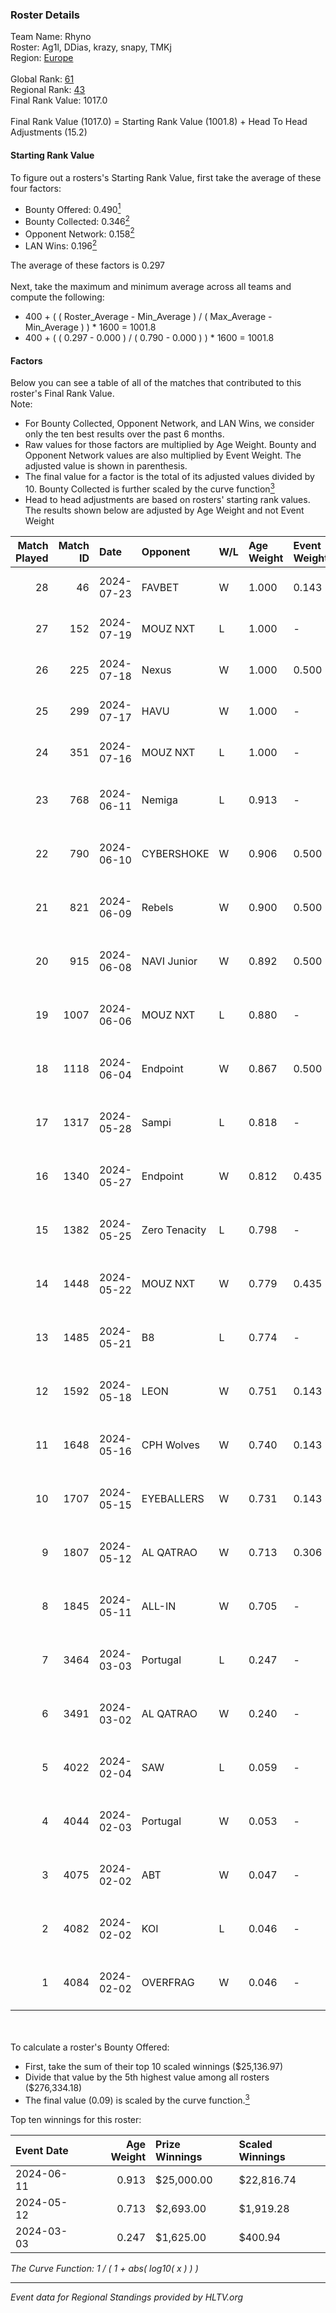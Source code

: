 ### Roster Details<br />
Team Name: Rhyno<br />
Roster: Ag1l, DDias, krazy, snapy, TMKj<br />
Region: [Europe]( ../standings_europe.md)<br />
<br />
Global Rank: [61](../standings_global.md)<br />
Regional Rank: [43]( ../standings_europe.md)<br />
Final Rank Value:  1017.0<br />
<br />
Final Rank Value (1017.0) = Starting Rank Value (1001.8) + Head To Head Adjustments (15.2)<br />

#### Starting Rank Value<br />
To figure out a rosters's Starting Rank Value, first take the average of these four factors:<br />
- Bounty Offered: 0.490[<sup>1</sup>](#table2)
- Bounty Collected: 0.346[<sup>2</sup>](#table1)
- Opponent Network: 0.158[<sup>2</sup>](#table1)
- LAN Wins: 0.196[<sup>2</sup>](#table1)

The average of these factors is 0.297<br />
<br />
Next, take the maximum and minimum average across all teams and compute the following:<br />
- 400 + ( ( Roster_Average - Min_Average ) / ( Max_Average - Min_Average ) ) * 1600 = 1001.8
- 400 + ( ( 0.297 - 0.000 ) / ( 0.790 - 0.000 ) ) * 1600 = 1001.8


#### Factors<br />
Below you can see a table of all of the matches that contributed to this roster's Final Rank Value.<br />
Note:<br />

- For Bounty Collected, Opponent Network, and LAN Wins, we consider only the ten best results over the past 6 months.
- Raw values for those factors are multiplied by Age Weight. Bounty and Opponent Network values are also multiplied by Event Weight. The adjusted value is shown in parenthesis.
- The final value for a factor is the total of its adjusted values divided by 10. Bounty Collected is further scaled by the curve function[<sup>3</sup>](#curveFunction)
- Head to head adjustments are based on rosters' starting rank values. The results shown below are adjusted by Age Weight and not Event Weight
<span id="table1"></span><br />


| Match Played | Match ID | Date       | Opponent      | W/L | Age Weight | Event Weight | Bounty Collected | Opponent Network | LAN Wins  | H2H Adj. | Roster                                 |
| -: | -: | :- | :- | :- | :- | :- | :- | :- | :- | -: | :- |
|           28 |       46 | 2024-07-23 | FAVBET        | W   | 1.000      | 0.143        | 0.005 (0.001)    | 0.390 (0.056)    | 0 (0.000) |     9.64 | Ag1l, DDias, krazy, snapy, TMKj        |
|           27 |      152 | 2024-07-19 | MOUZ NXT      | L   | 1.000      | -            | -                | -                | -         |   -12.92 | Ag1l, DDias, krazy, snapy, TMKj        |
|           26 |      225 | 2024-07-18 | Nexus         | W   | 1.000      | 0.500        | 0.018 (0.009)    | 0.480 (0.240)    | 0 (0.000) |     5.68 | Ag1l, DDias, krazy, snapy, TMKj        |
|           25 |      299 | 2024-07-17 | HAVU          | W   | 1.000      | -            | -                | -                | 0 (0.000) |     5.45 | Ag1l, DDias, krazy, snapy, TMKj        |
|           24 |      351 | 2024-07-16 | MOUZ NXT      | L   | 1.000      | -            | -                | -                | -         |   -13.51 | Ag1l, DDias, krazy, snapy, TMKj        |
|           23 |      768 | 2024-06-11 | Nemiga        | L   | 0.913      | -            | -                | -                | -         |    -8.59 | DDias, krazy, renatoohaxx, snapy, TMKj |
|           22 |      790 | 2024-06-10 | CYBERSHOKE    | W   | 0.906      | 0.500        | 0.050 (0.023)    | 0.294 (0.133)    | 0 (0.000) |     7.37 | DDias, krazy, renatoohaxx, snapy, TMKj |
|           21 |      821 | 2024-06-09 | Rebels        | W   | 0.900      | 0.500        | 0.053 (0.024)    | 0.661 (0.298)    | 0 (0.000) |    15.55 | DDias, krazy, renatoohaxx, snapy, TMKj |
|           20 |      915 | 2024-06-08 | NAVI Junior   | W   | 0.892      | 0.500        | -                | 0.102 (0.046)    | 0 (0.000) |     2.44 | DDias, krazy, renatoohaxx, snapy, TMKj |
|           19 |     1007 | 2024-06-06 | MOUZ NXT      | L   | 0.880      | -            | -                | -                | -         |   -10.00 | DDias, krazy, renatoohaxx, snapy, TMKj |
|           18 |     1118 | 2024-06-04 | Endpoint      | W   | 0.867      | 0.500        | 0.015 (0.007)    | 0.466 (0.202)    | 0 (0.000) |     9.87 | DDias, krazy, renatoohaxx, snapy, TMKj |
|           17 |     1317 | 2024-05-28 | Sampi         | L   | 0.818      | -            | -                | -                | -         |   -16.19 | DDias, krazy, renatoohaxx, snapy, TMKj |
|           16 |     1340 | 2024-05-27 | Endpoint      | W   | 0.812      | 0.435        | 0.015 (0.005)    | 0.466 (0.165)    | -         |     9.36 | DDias, krazy, renatoohaxx, snapy, TMKj |
|           15 |     1382 | 2024-05-25 | Zero Tenacity | L   | 0.798      | -            | -                | -                | -         |   -10.21 | DDias, krazy, renatoohaxx, snapy, TMKj |
|           14 |     1448 | 2024-05-22 | MOUZ NXT      | W   | 0.779      | 0.435        | 0.169 (0.057)    | 1.000 (0.338)    | -         |    12.95 | DDias, krazy, renatoohaxx, snapy, TMKj |
|           13 |     1485 | 2024-05-21 | B8            | L   | 0.774      | -            | -                | -                | -         |    -7.71 | DDias, krazy, renatoohaxx, snapy, TMKj |
|           12 |     1592 | 2024-05-18 | LEON          | W   | 0.751      | 0.143        | 0.009 (0.001)    | -                | -         |     3.52 | DDias, krazy, renatoohaxx, snapy, TMKj |
|           11 |     1648 | 2024-05-16 | CPH Wolves    | W   | 0.740      | 0.143        | -                | 0.388 (0.041)    | -         |     5.25 | DDias, krazy, renatoohaxx, snapy, TMKj |
|           10 |     1707 | 2024-05-15 | EYEBALLERS    | W   | 0.731      | 0.143        | 0.007 (0.001)    | 0.571 (0.060)    | -         |     7.89 | DDias, krazy, renatoohaxx, snapy, TMKj |
|            9 |     1807 | 2024-05-12 | AL QATRAO     | W   | 0.713      | 0.306        | 0.005 (0.001)    | -                | 1 (0.713) |     3.75 | DDias, krazy, renatoohaxx, snapy, TMKj |
|            8 |     1845 | 2024-05-11 | ALL-IN        | W   | 0.705      | -            | -                | -                | 1 (0.705) |     1.52 | DDias, krazy, renatoohaxx, snapy, TMKj |
|            7 |     3464 | 2024-03-03 | Portugal      | L   | 0.247      | -            | -                | -                | -         |    -6.51 | DDias, krazy, renatoohaxx, snapy, TMKj |
|            6 |     3491 | 2024-03-02 | AL QATRAO     | W   | 0.240      | -            | -                | -                | 1 (0.240) |     1.19 | DDias, krazy, renatoohaxx, snapy, TMKj |
|            5 |     4022 | 2024-02-04 | SAW           | L   | 0.059      | -            | -                | -                | -         |    -0.49 | DDias, krazy, renatoohaxx, snapy, TMKj |
|            4 |     4044 | 2024-02-03 | Portugal      | W   | 0.053      | -            | -                | -                | -         |     0.28 | DDias, krazy, renatoohaxx, snapy, TMKj |
|            3 |     4075 | 2024-02-02 | ABT           | W   | 0.047      | -            | -                | -                | -         |     0.07 | DDias, krazy, renatoohaxx, snapy, TMKj |
|            2 |     4082 | 2024-02-02 | KOI           | L   | 0.046      | -            | -                | -                | -         |    -0.50 | DDias, krazy, renatoohaxx, snapy, TMKj |
|            1 |     4084 | 2024-02-02 | OVERFRAG      | W   | 0.046      | -            | -                | -                | -         |     0.09 | DDias, krazy, renatoohaxx, snapy, TMKj |

<br />
<span id="table2"></span><br />
To calculate a roster's Bounty Offered:<br />

- First, take the sum of their top 10 scaled winnings ($25,136.97)
- Divide that value by the 5th highest value among all rosters ($276,334.18)
- The final value (0.09) is scaled by the curve function.[<sup>3</sup>](#curveFunction)

Top ten winnings for this roster:<br />

| Event Date | Age Weight | Prize Winnings | Scaled Winnings |
| :- | -: | :- | :- |
| 2024-06-11 |      0.913 | $25,000.00     | $22,816.74      |
| 2024-05-12 |      0.713 | $2,693.00      | $1,919.28       |
| 2024-03-03 |      0.247 | $1,625.00      | $400.94         |


<span id="curveFunction"></span>_The Curve Function: 1 / ( 1 + abs( log10( x ) ) )_<br />

---
_Event data for Regional Standings provided by HLTV.org_<br />
